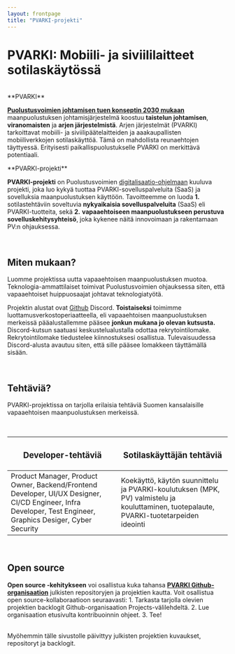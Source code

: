 ```yaml
---
layout: frontpage
title: "PVARKI-projekti"
---
```


# PVARKI: Mobiili- ja siviililaitteet sotilaskäytössä
<br />

<div class="columncontainer">

<div class="columni" markdown="span">
**PVARKI**
<br />


**[Puolustusvoimien johtamisen tuen konseptin 2030 mukaan](https://maavoimat.fi/maapuolustuksen-johtaminen-2030-luvulla)** maanpuolustuksen johtamisjärjestelmä koostuu **taistelun johtamisen**, **viranomaisten** ja **arjen järjestelmistä**. Arjen järjestelmät (PVARKI) tarkoittavat mobiili- ja siviilipäätelaitteiden ja aaakaupallisten mobiiliverkkojen sotilaskäyttöä. Tämä on mahdollista reunaehtojen täyttyessä. Erityisesti paikallispuolustukselle PVARKI on merkittävä potentiaali.</div>

<div class="columni" markdown="span">
**PVARKI-projekti**
<br />


**PVARKI-projekti** on Puolustusvoimien [digitalisaatio-ohjelmaan](https://puolustusvoimat.fi/digitalisaatio) kuuluva projekti, joka luo kykyä tuottaa PVARKI-sovelluspalveluita (SaaS) ja sovelluksia maanpuolustuksen käyttöön. Tavoitteemme on luoda **1.** sotilastehtäviin soveltuvia **nykyaikaisia sovelluspalveluita** (SaaS) eli PVARKI-tuotteita, sekä **2.** **vapaaehtoiseen maanpuolustukseen perustuva sovelluskehitysyhteisö**, joka kykenee näitä innovoimaan ja rakentamaan PV:n ohjauksessa.
</div>
</div>
<br />

## Miten mukaan?
Luomme projektissa uutta vapaaehtoisen maanpuolustuksen muotoa. Teknologia-ammattilaiset toimivat Puolustusvoimien ohjauksessa siten, että vapaaehtoiset huippuosaajat johtavat teknologiatyötä.

Projektin alustat ovat [Github](https://github.com/pvarki) Discord. **Toistaiseksi** toimimme luottamusverkostoperiaatteella, eli vapaaehtoisen maanpuolustuksen merkeissä pääalustallemme pääsee **jonkun mukana jo olevan kutsusta.** Discord-kutsun saatuasi keskustelualustalla odottaa rekrytointilomake. Rekrytointilomake tiedustelee kiinnostuksesi osallistua. Tulevaisuudessa Discord-alusta avautuu siten, että sille pääsee lomakkeen täyttämällä sisään. 

<br />

## Tehtäviä?
PVARKI-projektissa on tarjolla erilaisia tehtäviä Suomen kansalaisille vapaaehtoisen maanpuolustuksen merkeissä.

<br />

<table>
<colgroup>
<col width="50%" />
<col width="50%" />
</colgroup>
<thead>
<tr class="header">
<th><h3>Developer-tehtäviä</h3></th>
<th><h3>Sotilaskäyttäjän tehtäviä</h3></th>
</tr>
</thead>
<tbody>
<tr>
<td markdown="span">Product Manager, Product Owner, Backend/Frontend Developer, UI/UX Designer, CI/CD Engineer, Infra Developer, Test Engineer, Graphics Desiger, Cyber Security</td>
<td markdown="span">Koekäyttö, käytön suunnittelu ja PVARKI-koulutuksen (MPK, PV) valmistelu ja kouluttaminen, tuotepalaute, PVARKI-tuotetarpeiden ideointi</td>
</tr>
</tbody>
</table>

<br />


## Open source
**Open source -kehitykseen** voi osallistua kuka tahansa **[PVARKI Github-organisaation](https://github.com/pvarki)** julkisten repositoryjen ja projektien kautta. Voit osallistua open source-kollaboraatioon seuraavasti: 1. Tarkasta tarjolla olevien projektien backlogit Github-organisaation Projects-välilehdeltä. 2. Lue organisaation etusivulta kontribuoinnin ohjeet. 3. Tee!

<br />
Myöhemmin tälle sivustolle päivittyy julkisten projektien kuvaukset, repositoryt ja backlogit.

<br />